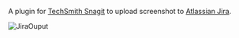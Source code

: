 A plugin for [TechSmith Snagit](http://www.techsmith.com/snagit.html) to upload screenshot to [Atlassian Jira](http://www.atlassian.com/software/jira/overview).

![JiraOuput](http://farm9.staticflickr.com/8037/8038381024_2372dc2a1f_o.png)